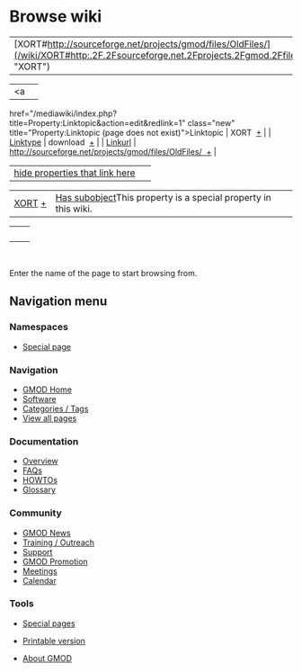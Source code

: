 



<span id="top"></span>




# <span dir="auto">Browse wiki</span>






|  |  |
|----|----|
| [XORT#http://sourceforge.net/projects/gmod/files/OldFiles/](/wiki/XORT#http:.2F.2Fsourceforge.net.2Fprojects.2Fgmod.2Ffiles.2FOldFiles.2F "XORT") |  |

|  |  |
|----|----|
| <a
href="/mediawiki/index.php?title=Property:Linktopic&amp;action=edit&amp;redlink=1"
class="new"
title="Property:Linktopic (page does not exist)">Linktopic</a> | <span class="smwb-value">XORT  <span class="smwsearch">[+](/wiki/Special%3ASearchByProperty/Linktopic/XORT "Special%3ASearchByProperty/Linktopic/XORT")</span></span> |
| [Linktype](/wiki/Property%3ALinktype "Property%3ALinktype") | <span class="smwb-value">download  <span class="smwsearch">[+](/wiki/Special%3ASearchByProperty/Linktype/download "Special%3ASearchByProperty/Linktype/download")</span></span> |
| <a
href="/mediawiki/index.php?title=Property:Linkurl&amp;action=edit&amp;redlink=1"
class="new" title="Property:Linkurl (page does not exist)">Linkurl</a> | <span class="smwb-value">http://sourceforge.net/projects/gmod/files/OldFiles/  <span class="smwsearch">[+](/wiki/Special%3ASearchByProperty/Linkurl/http:-2F-2Fsourceforge.net-2Fprojects-2Fgmod-2Ffiles-2FOldFiles-2F "Special%3ASearchByProperty/Linkurl/http:-2F-2Fsourceforge.net-2Fprojects-2Fgmod-2Ffiles-2FOldFiles-2F")</span></span> |

<span id="smw_browse_incoming"></span>

|  |  |
|----|----|
| [hide properties that link here](/mediawiki/index.php?title=Special:Browse&offset=0&dir=out&article=XORT%23http%3A%2F%2Fsourceforge.net%2Fprojects%2Fgmod%2Ffiles%2FOldFiles%2F)  |  |

|  |  |
|----|----|
| <span class="smwb-ivalue">[XORT](/wiki/XORT "XORT") <span class="smwbrowse">[+](/wiki/Special%3ABrowse/XORT "Special%3ABrowse/XORT")</span></span> | <span class="smw-highlighter" data-type="1" state="inline" data-title="Property"><span class="smwbuiltin">[Has subobject](/wiki/Property%3AHas_subobject "Property:Has subobject")</span><span class="smwttcontent">This property is a special property in this wiki.</span></span> |

|     |     |
|-----|-----|
|     |     |

 

Enter the name of the page to start browsing from.  








## Navigation menu



### Namespaces

- <span id="ca-nstab-special">[Special
  page](/wiki/Special%3ABrowse/XORT-23http%3A-2F-2Fsourceforge.net-2Fprojects-2Fgmod-2Ffiles-2FOldFiles-2F "This is a special page, you cannot edit the page itself")</span>


### 






### Navigation



- <span id="n-GMOD-Home">[GMOD Home](/wiki/Main_Page)</span>
- <span id="n-Software">[Software](/wiki/GMOD_Components)</span>
- <span id="n-Categories-.2F-Tags">[Categories /
  Tags](/wiki/Categories)</span>
- <span id="n-View-all-pages">[View all
  pages](/wiki/Special:AllPages)</span>




### Documentation



- <span id="n-Overview">[Overview](/wiki/Overview)</span>
- <span id="n-FAQs">[FAQs](/wiki/Category%3AFAQ)</span>
- <span id="n-HOWTOs">[HOWTOs](/wiki/Category%3AHOWTO)</span>
- <span id="n-Glossary">[Glossary](/wiki/Glossary)</span>




### Community



- <span id="n-GMOD-News">[GMOD News](/wiki/GMOD_News)</span>
- <span id="n-Training-.2F-Outreach">[Training /
  Outreach](/wiki/Training_and_Outreach)</span>
- <span id="n-Support">[Support](/wiki/Support)</span>
- <span id="n-GMOD-Promotion">[GMOD
  Promotion](/wiki/GMOD_Promotion)</span>
- <span id="n-Meetings">[Meetings](/wiki/Meetings)</span>
- <span id="n-Calendar">[Calendar](/wiki/Calendar)</span>




### Tools



- <span id="t-specialpages"><a href="/wiki/Special%3ASpecialPages" accesskey="q"
  title="A list of all special pages [q]">Special pages</a></span>
- <span id="t-print"><a
  href="/mediawiki/index.php?title=Special%3ABrowse/XORT-23http%3A-2F-2Fsourceforge.net-2Fprojects-2Fgmod-2Ffiles-2FOldFiles-2F&amp;printable=yes"
  rel="alternate" accesskey="p"
  title="Printable version of this page [p]">Printable version</a></span>





- <span id="footer-places-about">[About
  GMOD](/wiki/GMOD%3AAbout "GMOD%3AAbout")</span>

<!-- -->




